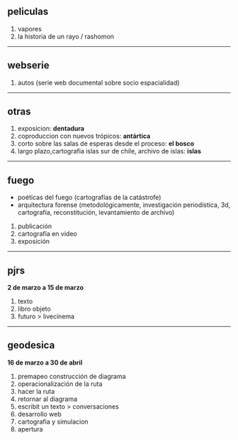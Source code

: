 ## peliculas
1. vapores
2. la historia de un rayo / rashomon
---
## webserie 
1. autos (serie web documental sobre socio espacialidad)
---
## otras
1. exposicion: __dentadura__
2. coproduccion con nuevos trópicos: __antártica__
3. corto sobre las salas de esperas desde el proceso: __el bosco__
4. largo plazo,cartografia islas sur de chile, archivo de islas: __islas__
---
## fuego
- poéticas del fuego (cartografías de la catástrofe)
- arquitectura forense (metodológicamente, investigación periodística, 3d, cartografía, reconstitución, levantamiento de archivo)
1. publicación 
2. cartografía en video
3. exposición
---



## pjrs 
__2 de marzo a 15 de marzo__ 
1. texto
2. libro objeto
3. futuro > livecinema 
---
## geodesica
__16 de marzo a 30 de abril__
1. premapeo construcción de diagrama
2. operacionalización de la ruta
3. hacer la ruta
4. retornar al diagrama
5. escribit un texto > conversaciones
6. desarrollo web
7. cartografia y simulacion
8. apertura

